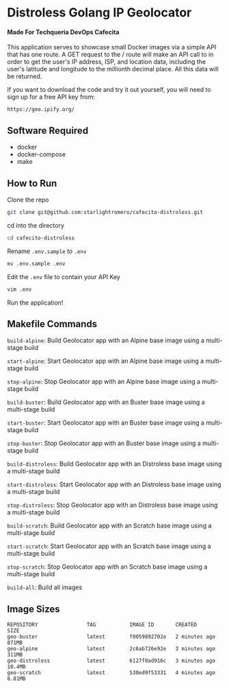 # Distroless Golang IP Geolocator
#### Made For Techqueria DevOps Cafecita

This application serves to showcase small Docker images via a simple API that has one route. A GET request to the / route will make an API call to in order to get the user's IP address, ISP, and location data, including the user's latitude and longitude to the millionth decimal place. All this data will be returned.

If you want to download the code and try it out yourself, you will need to sign up for a free API key from:

```
https://geo.ipify.org/
```

## Software Required

- docker
- docker-compose
- make

## How to Run

Clone the repo
```zsh
git clone git@github.com:starlightromero/cafecito-distroless.git
```

cd into the directory
```zsh
cd cafecito-distroless
```

Rename `.env.sample` to `.env`
```zsh
mv .env.sample .env
```

Edit the `.env` file to contain your API Key
```zsh
vim .env
```

Run the application!


## Makefile Commands

`build-alpine`: Build Geolocator app with an Alpine base image using a multi-stage build

`start-alpine`: Start Geolocator app with an Alpine base image using a multi-stage build

`stop-alpine`: Stop Geolocator app with an Alpine base image using a multi-stage build

`build-buster`: Build Geolocator app with an Buster base image using a multi-stage build

`start-buster`: Start Geolocator app with an Buster base image using a multi-stage build

`stop-buster`: Stop Geolocator app with an Buster base image using a multi-stage build

`build-distroless`: Build Geolocator app with an Distroless base image using a multi-stage build

`start-distroless`: Start Geolocator app with an Distroless base image using a multi-stage build

`stop-distroless`: Stop Geolocator app with an Distroless base image using a multi-stage build

`build-scratch`: Build Geolocator app with an Scratch base image using a multi-stage build

`start-scratch`: Start Geolocator app with an Scratch base image using a multi-stage build

`stop-scratch`: Stop Geolocator app with an Scratch base image using a multi-stage build

`build-all`: Build all images

## Image Sizes
```
REPOSITORY                TAG           IMAGE ID       CREATED              SIZE
geo-buster                latest        f0059892702e   2 minutes ago        871MB
geo-alpine                latest        2c6ab726e92e   3 minutes ago        311MB
geo-distroless            latest        6127f8ad916c   3 minutes ago        10.4MB
geo-scratch               latest        530ed9f53331   4 minutes ago        8.81MB
```